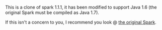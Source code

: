 This is a clone of spark 1.1.1, it has been modified to support Java 1.6 (the original Spark must be compiled as Java 1.7).

If this isn't a concern to you, I recommend you look @ [the original Spark](https://github.com/perwendel/spark).
